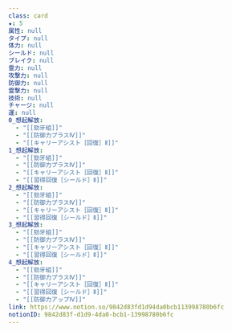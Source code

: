 ```yaml
---
class: card
★: 5
属性: null
タイプ: null
体力: null
シールド: null
ブレイク: null
霊力: null
攻撃力: null
防御力: null
霊撃力: null
技術: null
チャージ: null
運: null
0_想起解放:
  - "[[勁牙組]]"
  - "[[防御力プラスⅣ]]"
  - "[[キャリーアシスト［回復］Ⅱ]]"
1_想起解放:
  - "[[勁牙組]]"
  - "[[防御力プラスⅣ]]"
  - "[[キャリーアシスト［回復］Ⅱ]]"
  - "[[習得回復［シールド］Ⅱ]]"
2_想起解放:
  - "[[勁牙組]]"
  - "[[防御力プラスⅣ]]"
  - "[[キャリーアシスト［回復］Ⅱ]]"
  - "[[習得回復［シールド］Ⅱ]]"
3_想起解放:
  - "[[勁牙組]]"
  - "[[防御力プラスⅣ]]"
  - "[[キャリーアシスト［回復］Ⅱ]]"
  - "[[習得回復［シールド］Ⅱ]]"
4_想起解放:
  - "[[勁牙組]]"
  - "[[防御力プラスⅣ]]"
  - "[[キャリーアシスト［回復］Ⅱ]]"
  - "[[習得回復［シールド］Ⅱ]]"
  - "[[防御力アップⅣ]]"
link: https://www.notion.so/9842d83fd1d94da0bcb113998780b6fc
notionID: 9842d83f-d1d9-4da0-bcb1-13998780b6fc
---
```

